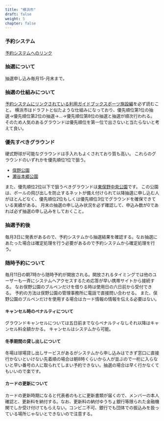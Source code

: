 ```yaml
---
title: "横浜市"
draft: false
weight: 5
chapter: false
---
```


### 予約システム

[予約システムへのリンク](https://yoyaku.city.yokohama.lg.jp/)

### 抽選について

抽選申し込み毎月15-月末まで。

### 抽選の仕組みについて

[予約システムにリンクされている利用ガイドブックスポーツ施設編](https://yoyaku.city.yokohama.lg.jp/)を必ず読むこと。
横浜市はドラフトと似たような仕組みになっており、優先順位第1位の抽選->優先順位第2位の抽選->...->優先順位第8位の抽選と抽選が順次行われる。
そのため人気のあるグラウンドは優先順位を第一位で出さないと当たらないと考えて良い。

### 優先すべきグラウンド

硬式野球が可能なグラウンドは手入れもよくされており質も高い。
これらのグラウンドのいずれかを優先順位1位で狙う。

- [俣野公園](https://www.hama-midorinokyokai.or.jp/park/matano/)
- [瀬谷本郷公園](https://seya-yokohamaueki.jp/)

また、優先順位2位以下で狙うべきグラウンドは[東俣野中央公園](https://midocomi.com/higasimatanocyuoupark.html)です。
この公園は、ボールの飛び出しを防止するネットが備え付けられて以降抽選に申し込む人がほとんどなく、優先順位2位もしくは優先順位3位でグラウンドを確保できている実績がある。
月末の抽選の申し込み状況を必ず確認して、申込み数が0であれば必ず抽選の申し込みをしておくこと。

### 抽選予約後

毎月3日に発表があるので、予約システムから抽選結果を確認する。なお抽選にあたった場合は確定処理を行う必要があるので予約システムから確定処理を行う。

### 随時予約について

毎月11日の朝7時から随時予約が開放される。開放されるタイミングでは他のユーザーも一斉にシステムへアクセスするため応答が早い携帯サイトから接続する。
なお俣野公園のブルペンだけを借りる時は使用日の六日前から受付できる。
予約の方法は俣野公園の管理事務所に電話で直接問い合わせる。
また、俣野公園のブルペンだけを使用する場合はカード情報の情報を伝える必要はない。

#### キャンセル時のペナルティについて

グラウンドキャンセルについては五日前までならペナルティなしそれ以降はキャンセル料全額かかる。
キャンセルはシステムから可能。

#### 冬季期間の貸し出しについて

冬場は球場貸し出しサービスがあるがシステムから申し込みはできず窓口に直接行かないといけない先着順の場合は朝8時くらいから人が並ぶので一桁に入らないと早い番号の人に取られてしまい予約できない。抽選の場合は早く行かなくてもいいので楽です。

#### カードの更新について

カードの更新時期になると代表者のもとに更新書類が届くので、メンバーの本人確認と、更新料を納付する。なお、更新料の納付ゆうちょ銀行等限られた金融機関でしか受け付けてもらえない。コンビニ不可、銀行でも団体での振込みを扱っている場所じゃないとできないので注意する。

